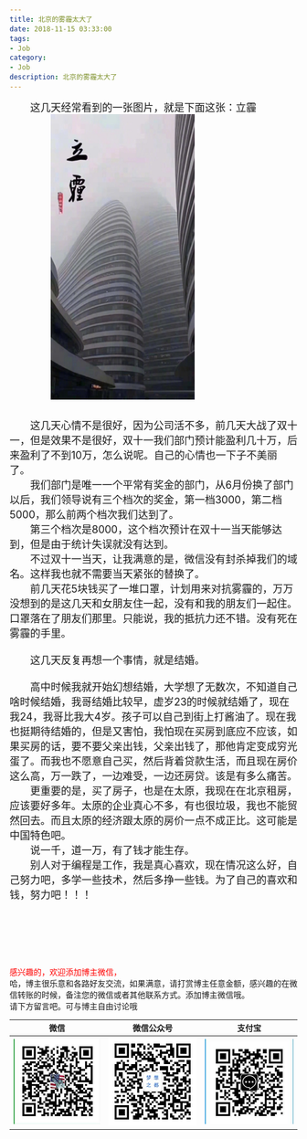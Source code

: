 ```yaml
---
title: 北京的雾霾太大了
date: 2018-11-15 03:33:00
tags: 
- Job
category: 
- Job
description: 北京的雾霾太大了
---
```

<!-- image url 
https://raw.githubusercontent.com/HealerJean/HealerJean.github.io/master/blogImages
　　首行缩进
<font color="red">  </font>
<font  color="red" size="4">   </font>
<font size="4">  
<img src="https://raw.githubusercontent.com/HealerJean/HealerJean.github.io/master/blogImages/AAAAAAAAAAAAAA.jpg" width="50%" height=500 />

-->
<font size="4">  

　　这几天经常看到的一张图片，就是下面这张：立霾<br/>
　　</font>
　　
<img src="https://raw.githubusercontent.com/HealerJean/HealerJean.github.io/master/blogImages/4679dbbfly1fx7yacvfz1j20ty1ga448.jpg" width="50%" height=500 />
　　 
　　 
　　<font size="4">  
　　<br/>
　　这几天心情不是很好，因为公司活不多，前几天大战了双十一，但是效果不是很好，双十一我们部门预计能盈利几十万，后来盈利了不到10万，怎么说呢。自己的心情也一下子不美丽了。<br/>
　　我们部门是唯一一个平常有奖金的部门，从6月份换了部门以后，我们领导说有三个档次的奖金，第一档3000，第二档5000，那么前两个档次我们达到了。<br/>
　　第三个档次是8000，这个档次预计在双十一当天能够达到，但是由于统计失误就没有达到。<br/>
　　不过双十一当天，让我满意的是，微信没有封杀掉我们的域名。这样我也就不需要当天紧张的替换了。<br/>
　　前几天花5块钱买了一堆口罩，计划用来对抗雾霾的，万万没想到的是这几天和女朋友住一起，没有和我的朋友们一起住。口罩落在了朋友们那里。只能说，我的抵抗力还不错。没有死在雾霾的手里。<br/><br/>
　　这几天反复再想一个事情，就是结婚。<br/><br/>
　　高中时候我就开始幻想结婚，大学想了无数次，不知道自己啥时候结婚，我哥结婚比较早，虚岁23的时候就结婚了，现在我24，我哥比我大4岁。孩子可以自己到街上打酱油了。现在我也挺期待结婚的，但是又害怕，我怕现在买房到底应不应该，如果买房的话，要不要父亲出钱，父亲出钱了，那他肯定变成穷光蛋了。而我也不愿意自己买，然后背着贷款生活，而且现在房价这么高，万一跌了，一边难受，一边还房贷。该是有多么痛苦。<br/>
　　更重要的是，买了房子，也是在太原，我现在在北京租房，应该要好多年。太原的企业真心不多，有也很垃圾，我也不能贸然回去。而且太原的经济跟太原的房价一点不成正比。这可能是中国特色吧。<br/>
　　说一千，道一万，有了钱才能生存。<br/>
　　别人对于编程是工作，我是真心喜欢，现在情况这么好，自己努力吧，多学一些技术，然后多挣一些钱。为了自己的喜欢和钱，努力吧！！！
　　

　　


 </font>


<br/><br/><br/>
<font color="red"> 感兴趣的，欢迎添加博主微信， </font><br/>
哈，博主很乐意和各路好友交流，如果满意，请打赏博主任意金额，感兴趣的在微信转账的时候，备注您的微信或者其他联系方式。添加博主微信哦。
<br/>
请下方留言吧。可与博主自由讨论哦

|微信 | 微信公众号|支付宝|
|:-------:|:-------:|:------:|
| ![微信](https://raw.githubusercontent.com/HealerJean/HealerJean.github.io/master/assets/img/tctip/weixin.jpg)|![微信公众号](https://raw.githubusercontent.com/HealerJean/HealerJean.github.io/master/assets/img/my/qrcode_for_gh_a23c07a2da9e_258.jpg)|![支付宝](https://raw.githubusercontent.com/HealerJean/HealerJean.github.io/master/assets/img/tctip/alpay.jpg) |




<!-- Gitalk 评论 start  -->

<link rel="stylesheet" href="https://unpkg.com/gitalk/dist/gitalk.css">
<script src="https://unpkg.com/gitalk@latest/dist/gitalk.min.js"></script> 
<div id="gitalk-container"></div>    
 <script type="text/javascript">
    var gitalk = new Gitalk({
		clientID: `1d164cd85549874d0e3a`,
		clientSecret: `527c3d223d1e6608953e835b547061037d140355`,
		repo: `HealerJean.github.io`,
		owner: 'HealerJean',
		admin: ['HealerJean'],
		id: 'fDhTKVHjrBzgoFkc',
    });
    gitalk.render('gitalk-container');
</script> 

<!-- Gitalk end -->

